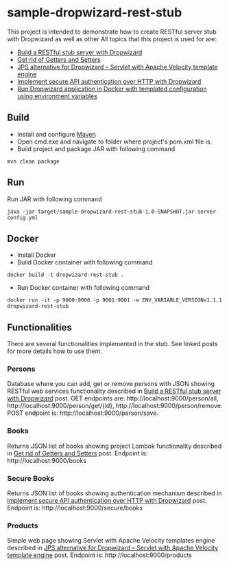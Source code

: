 # sample-dropwizard-rest-stub #
This project is intended to demonstrate how to create RESTful server stub with Dropwizard as well as other  All topics that this project is used for are:
 * <a href="http://automationrhapsody.com/build-a-rest-stub-server-with-dropwizard/">Build a RESTful stub server with Dropwizard</a>
 * <a href="http://automationrhapsody.com/get-rid-of-getters-and-setters/" target="_blank">Get rid of Getters and Setters</a>
 * <a href="http://automationrhapsody.com/jps-alternative-for-dropwizard-servlet-with-apache-velocity-template-engine/">JPS alternative for Dropwizard – Servlet with Apache Velocity template engine</a>
 * <a href="http://automationrhapsody.com/implement-secure-api-authentication-http-dropwizard/">Implement secure API authentication over HTTP with Dropwizard</a>
 * <a href="http://automationrhapsody.com/run-dropwizard-application-docker-templated-configuration-using-environment-variables/">Run Dropwizard application in Docker with templated configuration using environment variables</a>

## Build ##
 * Install and configure <a href="https://maven.apache.org/install.html" target="_blank">Maven</a>
 * Open cmd.exe and navigate to folder where project's pom.xml file is.
 * Build project and package JAR with following command

`mvn clean package`

## Run ##
Run JAR with following command

`java -jar target/sample-dropwizard-rest-stub-1.0-SNAPSHOT.jar server config.yml`

## Docker ##
 * Install Docker
 * Build Docker container with following command

`docker build -t dropwizard-rest-stub .`

 * Run Docker container with following command

`docker run -it -p 9000:9000 -p 9001:9001 -e ENV_VARIABLE_VERSION=1.1.1 dropwizard-rest-stub`

## Functionalities ##

There are several functionalities implemented in the stub. See linked posts for more details how to use them.

### Persons ###

Database where you can add, get or remove persons with JSON showing RESTful web services functionality described in <a href="http://automationrhapsody.com/build-a-rest-stub-server-with-dropwizard/" target="_blank">Build a RESTful stub server with Dropwizard</a> post. GET endpoints are: http://localhost:9000/person/all, http://localhost:9000/person/get/{id}, http://localhost:9000/person/remove. POST endpoint is: http://localhost:9000/person/save.

### Books ###

Returns JSON list of books showing project Lombok functionality described in <a href="http://automationrhapsody.com/get-rid-of-getters-and-setters/" target="_blank">Get rid of Getters and Setters</a> post. Endpoint is: http://localhost:9000/books

### Secure Books ###

Returns JSON list of books showing authentication mechanism described in <a href="http://automationrhapsody.com/implement-secure-api-authentication-http-dropwizard/" target="_blank">Implement secure API authentication over HTTP with Dropwizard</a> post. Endpoint is: http://localhost:9000/secure/books

### Products ###

Simple web page showing Servlet with Apache Velocity templates engine described in <a href="http://automationrhapsody.com/jps-alternative-for-dropwizard-servlet-with-apache-velocity-template-engine/" target="_blank">JPS alternative for Dropwizard – Servlet with Apache Velocity template engine</a> post. Endpoint is: http://localhost:9000/products